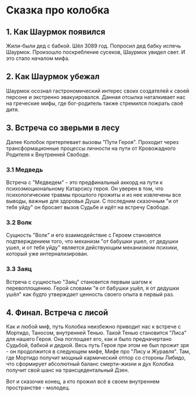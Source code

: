 # Сказка про колобка

## 1. Как Шаурмок появился
Жили-были дед с бабкой. Шёл 3089 год.
Попросил дед бабку испечь Шаурмок.
Произошло поскребление сусеков, Шаурмок увидел свет. И это стало началом мифа. 

## 2. Как Шаурмок убежал
Шаурмок осознал гастрономический интерес своих создателей к своей персоне и экстренно эвакуировался. Данная отсылка наталкивает нас на греческие мифы, где бог-родитель также стремился пожрать своё дитя. 

## 3. Встреча со зверьми в лесу
Далее Колобок претерпевает вызовы "Пути Героя". Проходит через трансформационные процессы личности на пути от Кровожадного Родителя к Внутренней Свободе.

### 3.1 Медведь
Встреча с "Медведем" - это предфинальный аккорд на пути к психоэмоциональному Катарсису героя. Он уверен в том, что психологические травмы прошлого прожиты и из нее извлечены все выводы, важные для здоровья Души. С последним сказочным "и от тебя уйду" он бросает вызов Судьбе и идёт на встречу Свободе. 

### 3.2 Волк
Сущность "Волк" и его взаимодействие с Героем становятся подтверждением того, что механизм "от бабушки ушел, от дедушки ушел, и от тебя уйду" является действующим механизмом психики, который уже интернализирован.

### 3.3 Заяц
Встреча с сущностью "Заяц" становится первым шагом к перевоплощению. Герой словами "я от бабушки ушёл, я от дедушки ушёл" как будто утверждает ценность своего опыта в первый раз. 

## 4. Финал. Встреча с лисой
Как и любой миф, путь Колобка неизбежно приводит нас к встрече с Мортидо, Таносом, внутренней Тенью. Такой Тенью становится "Лиса" для нашего Героя. Она поглощает его, как и было предначертано Судьбой, бабкой и дедкой. Весь путь Героя при этом не был прожит зря - он продолжится в следующем мифе, Мифе про "Лису и Журавля". Там, где Мортидо получит мощный кармический отпор со стороны Либидо, что сформирует абсолютный баланс смерти-жизни и дух Колобка получит свой шанс на трансцедентальный Дзен.

Вот и сказочке конец, а кто прожил всё в своем внутреннем пространстве - молодец. 